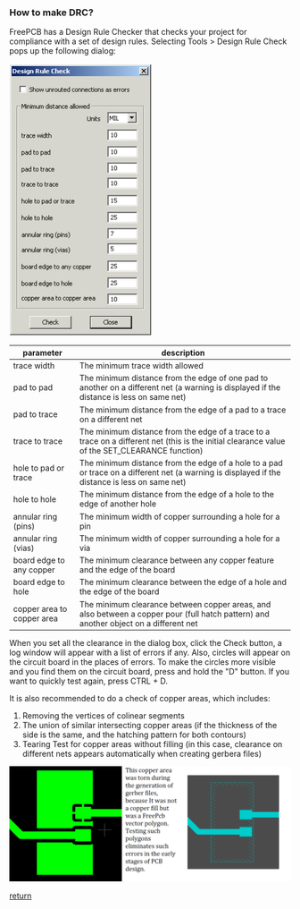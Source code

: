### How to make DRC?
FreePCB has a Design Rule Checker that checks your project for compliance with a set of design rules. Selecting Tools > Design Rule Check pops up the following dialog:

 ![](pictures/DRC.png)

parameter                   | description
----------------------------|------------------------------------
trace width                	| The minimum trace width allowed
pad to pad                 	| The minimum distance from the edge of one pad to another on a different net (a warning is displayed if the distance is less on same net)
pad to trace               	| The minimum distance from the edge of a pad to a trace on a different net
trace to trace             	| The minimum distance from the edge of a trace to a trace on a different net (this is the initial clearance value of the SET_CLEARANCE function)
hole to pad or trace       	| The minimum distance from the edge of a hole to a pad or trace on a different net (a warning is displayed if the distance is less on same net)
hole to hole               	| The minimum distance from the edge of a hole to the edge of another hole
annular ring (pins)        	| The minimum width of copper surrounding a hole for a pin
annular ring (vias)   	     | The minimum width of copper surrounding a hole for a via
board edge to any copper   	| The minimum clearance between any copper feature and the edge of the board
board edge to hole         	| The minimum clearance between the edge of a hole and the edge of the board
copper area to copper area 	| The minimum clearance between copper areas, and also between a copper pour (full hatch pattern) and another object on a different net

When you set all the clearance in the dialog box, click the Check button, a log window will appear with a list of errors if any. Also, circles will appear on the circuit board in the places of errors. To make the circles more visible and you find them on the circuit board, press and hold the "D" button. If you want to quickly test again, press CTRL + D.

It is also recommended to do a check of copper areas, which includes:

1) Removing the vertices of colinear segments
2) The union of similar intersecting copper areas (if the thickness of the side is the same, and the hatching pattern for both contours)
3) Tearing Test for copper areas without filling (in this case, clearance on different nets appears automatically when creating gerbera files)

![](pictures/torn.png)

[return](How_to.md)
